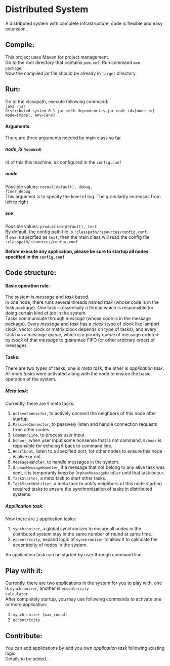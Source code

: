 
# Distributed System

A distributed system with complete infrastructure, code is flexible and easy extension.

## Compile: 
This project uses Maven for project management. <br/> 
Go to the root directory that contains <code>pom.xml</code>. Run command <code>mvn package</code>.<br/>
Now the compiled jar file should be already in <code>target</code> directory.

## Run:
Go to the classpath, execute following command: <br/> 
<code>java -jar distributed-system-0.1-jar-with-dependencies.jar node_id=[node_id] mode=[mode], env=[env] </code>

#### Arguments:
There are three arguments needed by main class so far. <br/> 

##### node_id <small>(required)</small>
Id of this this machine, as configured in the <code>config.conf</code><br/> 

##### mode
Possible values: <code>normal(default), debug, finer_debug</code><br/> 
This argument is to specify the level of log. The granularity increases from left to right

##### env
Possible values: <code>production(default), test</code><br/> 
By default, the config path file is <code>:classpath/resources/config.conf</code>. <br/>
If <code>env</code> is specified as <code>test</code>, then the main class will read the config file <code>:classpath/resources/config.conf</code> <br/>

**Before execute any application, please be sure to startup all nodes specified in the <code>config.conf</code>**

## Code structure:
#### Basic operation rule:
The system is *message* and *task* based. <br/>
In one node, there runs several threads named *task* (whose code is in the *task* package). One task is essentially a thread which is responsible for doing certain kind of job in the system.<br/>
Tasks communicate through *message* (whose code is in the message package). Every *message* and *task* has a *clock* (type of clock like lamport clock, vector clock or matrix clock depends on type of tasks), and every task has a *message queue*, which is a priority queue of message ordered by *clock* of that *message* to guarantee FIFO (or other arbitrary order) of messages.<br/>
#### Tasks:
There are two types of tasks, one is *meta task*, the other is *application task*. All *meta task*s were activated along with the node to ensure the basic operation of the system. <br/>
##### Meta task:
Currently, there are <code>9</code> meta tasks:
<ol>
<li><code>ActiveConnector</code>, to actively connect the neighbors of this node after startup.</li>
<li><code>PassiveConnector</code>, to passively listen and handle connection requests from other nodes.</li>
<li><code>CommandLine</code>, to process user input.</li>
<li><code>Echoer</code>, when user input some nonsense that is not command, <code>Echoer</code> is reponsible for echoing it back to command line. </li>
<li><code>Heartbeat</code>, listen to a specified port, for other nodes to ensure this node is alive or not.</li>
<li><code>MessageHandler</code>, to handle messages in the system.</li>
<li><code>OrphanMessageHandler</code>, if a message that not belong to any alive task was sent, it is temporarily keep by <code>OrphanMessageHandler</code> until that task occur. </li>
<li><code>TaskStarter</code>, a meta task to start other tasks.</li>
<li><code>TaskStartNotifier</code>, a meta task to notify neighbors of this node starting required tasks to ensure the synchronization of tasks in distributed systems. </li>
</ol>

##### Applilcation task:
Now there are <code>2</code> application tasks:
<ol>
<li><code>synchronizer</code>, a global synchronizer to ensure all nodes in the distributed system stay in the same number of round at same time.</li>
<li><code>eccentricity</code>, expand logic of <code>synchronizer</code> to allow it to calculate the eccentricity of nodes in the system.</li>
</ol>
An application task can be started by user through command line.

## Play with it:
Currently, there are two applications in the system for you to play with, one is <code>synchronizer</code>, another is <code>eccentricity calculator</code>. <br/>
After completely startup, you may use following commands to activate one or more application:
<ol>
<li><code>synchronizer [max_round]</code></li>
<li><code>eccentricity</code></li>
</ol>

## Contribute:
You can add applications by add you own *application task* following existing logic. <br/>
Details to be added...
